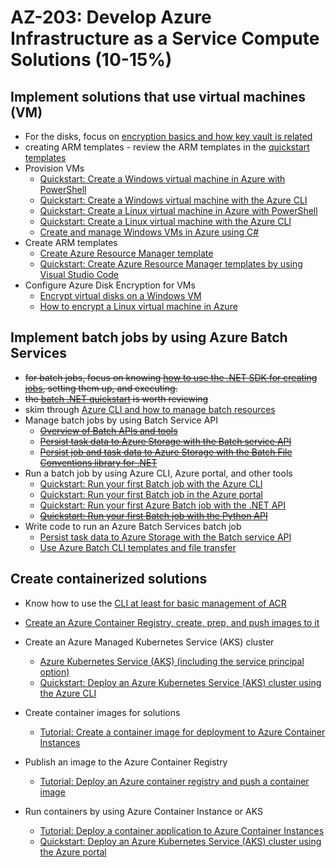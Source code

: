 # AZ-203: Develop Azure Infrastructure as a Service Compute Solutions (10-15%)

## Implement solutions that use virtual machines (VM)
* For the disks, focus on [encryption basics and how key vault is related](https://docs.microsoft.com/en-us/azure/security/azure-security-disk-encryption-windows)
* creating ARM templates - review the ARM templates in the [quickstart templates](https://github.com/Azure/azure-quickstart-templates/tree/master/101-vm-simple-linux)
* Provision VMs
  * [Quickstart: Create a Windows virtual machine in Azure with PowerShell](https://docs.microsoft.com/en-us/azure/virtual-machines/windows/quick-create-powershell)
  * [Quickstart: Create a Windows virtual machine with the Azure CLI](https://docs.microsoft.com/en-us/azure/virtual-machines/windows/quick-create-cli)
  * [Quickstart: Create a Linux virtual machine in Azure with PowerShell](https://docs.microsoft.com/en-us/azure/virtual-machines/linux/quick-create-powershell)
  * [Quickstart: Create a Linux virtual machine with the Azure CLI](https://docs.microsoft.com/en-us/azure/virtual-machines/linux/quick-create-cli)
  * [Create and manage Windows VMs in Azure using C#](https://docs.microsoft.com/en-us/azure/virtual-machines/windows/csharp)
* Create ARM templates 
  * [Create Azure Resource Manager template](https://docs.microsoft.com/en-us/azure/azure-resource-manager/how-to-create-template)
  * [Quickstart: Create Azure Resource Manager templates by using Visual Studio Code](https://docs.microsoft.com/en-us/azure/azure-resource-manager/resource-manager-quickstart-create-templates-use-visual-studio-code?tabs=CLI)
* Configure Azure Disk Encryption for VMs
  * [Encrypt virtual disks on a Windows VM](https://docs.microsoft.com/en-us/azure/virtual-machines/windows/encrypt-disks)
  * [How to encrypt a Linux virtual machine in Azure](https://docs.microsoft.com/en-us/azure/virtual-machines/linux/encrypt-disks)

## Implement batch jobs by using Azure Batch Services
* ~~for batch jobs, focus on knowing [how to use the .NET SDK for creating jobs](https://docs.microsoft.com/en-us/azure/batch/quick-run-dotnet), setting them up, and executing.~~
* ~~the [batch .NET quickstart](https://github.com/Azure-Samples/batch-dotnet-quickstart) is worth reviewing~~
* skim through [Azure CLI and how to manage batch resources](https://docs.microsoft.com/en-us/azure/batch/batch-cli-get-started)
* Manage batch jobs by using Batch Service API
  * ~~[Overview of Batch APIs and tools](https://docs.microsoft.com/en-us/azure/batch/batch-apis-tools)~~
  * ~~[Persist task data to Azure Storage with the Batch service API](https://docs.microsoft.com/en-us/azure/batch/batch-task-output-files)~~
  * ~~[Persist job and task data to Azure Storage with the Batch File Conventions library for .NET](https://docs.microsoft.com/en-us/azure/batch/batch-task-output-file-conventions)~~
* Run a batch job by using Azure CLI, Azure portal, and other tools
  * [Quickstart: Run your first Batch job with the Azure CLI](https://docs.microsoft.com/en-us/azure/batch/quick-create-cli)
  * [Quickstart: Run your first Batch job in the Azure portal](https://docs.microsoft.com/en-us/azure/batch/quick-create-portal)
  * [Quickstart: Run your first Azure Batch job with the .NET API](https://docs.microsoft.com/en-us/azure/batch/quick-run-dotnet)
  * ~~[Quickstart: Run your first Batch job with the Python API](https://docs.microsoft.com/en-us/azure/batch/quick-run-python)~~
* Write code to run an Azure Batch Services batch job
  * [Persist task data to Azure Storage with the Batch service API](https://docs.microsoft.com/en-us/azure/batch/batch-task-output-files)
  * [Use Azure Batch CLI templates and file transfer](https://docs.microsoft.com/en-us/azure/batch/batch-cli-templates)

## Create containerized solutions
* Know how to use the [CLI at least for basic management of ACR](https://docs.microsoft.com/en-us/azure/container-registry/container-registry-get-started-azure-cli)
* [Create an Azure Container Registry, create, prep, and push images to it](https://docs.microsoft.com/en-us/azure/container-instances/container-instances-tutorial-prepare-acr)
* Create an Azure Managed Kubernetes Service (AKS) cluster 
  * [Azure Kubernetes Service (AKS) (including the service principal option)](https://docs.microsoft.com/en-us/azure/aks/intro-kubernetes)
  * [Quickstart: Deploy an Azure Kubernetes Service (AKS) cluster using the Azure CLI](https://docs.microsoft.com/en-us/azure/aks/kubernetes-walkthrough)
  
* Create container images for solutions
  * [Tutorial: Create a container image for deployment to Azure Container Instances](https://docs.microsoft.com/en-us/azure/container-instances/container-instances-tutorial-prepare-app)
* Publish an image to the Azure Container Registry
  * [Tutorial: Deploy an Azure container registry and push a container image](https://docs.microsoft.com/en-us/azure/container-instances/container-instances-tutorial-prepare-acr)
* Run containers by using Azure Container Instance or AKS
  * [Tutorial: Deploy a container application to Azure Container Instances](https://docs.microsoft.com/en-us/azure/container-instances/container-instances-tutorial-deploy-app)
  * [Quickstart: Deploy an Azure Kubernetes Service (AKS) cluster using the Azure portal](https://docs.microsoft.com/en-us/azure/aks/kubernetes-walkthrough-portal) 

